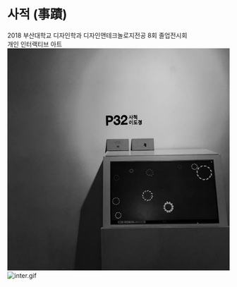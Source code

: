 # 사적 (事蹟)
2018 부산대학교 디자인학과 디자인앤테크놀로지전공 8회 졸업전시회<br>
개인 인터랙티브 아트 
<br>
![41359511_2146681192317607_2008672421650491244_n.jpg](./41359511_2146681192317607_2008672421650491244_n.jpg)
![inter.gif](./inter.gif)
